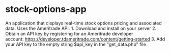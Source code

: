 # stock-options-app
An application that displays real-time stock options pricing and associated data. Uses the Ameritrade API.
	1.	Download and install on your server
	2.	Obtain an API key by registering for an Ameritrade developer account: https://developer.tdameritrade.com/content/getting-started
	3.	Add your API key to the empty string $api_key in the "get_data.php" file
